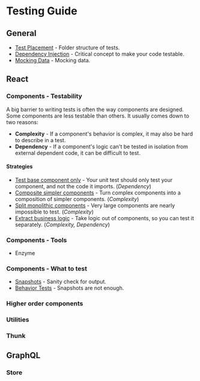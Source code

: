 # Testing Guide

## General
* [Test Placement](./General/testPlacement.md) - Folder structure of tests.
* [Dependency Injection](./General/dependencyInjection.md) - Critical concept to make your code testable.
* [Mocking Data](./General/mockingData.md) - Mocking data.

## React

### Components - Testability
A big barrier to writing tests is often the way components are designed. Some components are less testable than others. It usually comes down to two reasons:

* **Complexity** - If a component's behavior is complex, it may also be hard to describe in a test.
* **Dependency** - If a component's logic can't be tested in isolation from external dependent code, it can be difficult to test.

#### Strategies
* [Test base component only](./React/baseComponent.md) - Your unit test should only test your component, and not the code it imports. (*Dependency*)
* [Composite simpler components](./React/composite.md) - Turn complex components into a composition of simpler components. (*Complexity*)
* [Split monolithic components](./React/noMonolithic.md) - Very large components are nearly impossible to test. (*Complexity*)
* [Extract business logic](./React/extractLogic.md) - Take logic out of components, so you can test it separately. (*Complexity, Dependency*)

### Components - Tools
* Enzyme


### Components - What to test
* [Snapshots](./React/snapshots.md) - Sanity check for output.
* [Behavior Tests](./React/behavior.md) - Snapshots are not enough.

### Higher order components

### Utilities

### Thunk

## GraphQL

### Store